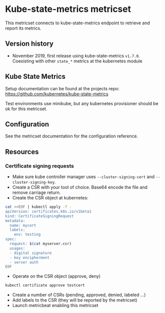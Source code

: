 # Kube-state-metrics metricset

This metricset connects to kube-state-metrics endpoint to retrieve and report its metrics.

## Version history

- November 2019, first release using kube-state-metrics `v1.7.0`. Coexisting with other `state_*` metrics at the kubernetes module

## Kube State Metrics

Setup documentation can be found at the projects repo:
https://github.com/kubernetes/kube-state-metrics

Test environments use minikube, but any kubernetes provisioner should be ok for this metricset.

## Configuration

See the metricset documentation for the configuration reference.

## Resources

### Certificate signing requests

- Make sure kube controller manager uses `--cluster-signing-cert` and `--cluster-signing-key`.
- Create a CSR with your tool of choice. Base64 encode the file and remove carriage return.
- Create the CSR object at kubernetes:

```bash
cat <<EOF | kubectl apply -f -
apiVersion: certificates.k8s.io/v1beta1
kind: CertificateSigningRequest
metadata:
  name: mycert
  labels:
    env: testing
spec:
  request: $(cat myserver.csr)
  usages:
  - digital signature
  - key encipherment
  - server auth
EOF
```

- Operate on the CSR object (approve, deny)

```bash
kubectl certificate approve testcert
```

- Create a number of CSRs (pending, approved, denied, labeled ...)
- Add labels to the CSR (they will be reported by the metricset)
- Launch metricbeat enabling this metricset

